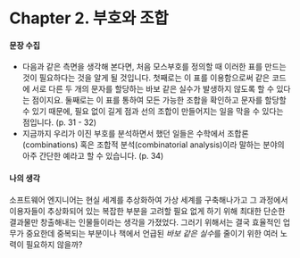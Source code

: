 # Chapter 2. 부호와 조합

#### 문장 수집

- 다음과 같은 측면을 생각해 본다면, 처음 모스부호를 정의할 때 이러한 표를 만드는 것이 필요하다는 것을 알게 될 것입니다. 첫째로는 이 표를 이용함으로써 같은 코드에 서로 다른 두 개의 문자를 할당하는 바보 같은 실수가 발생하지 않도록 할 수 있다는 점이지요. 둘째로는 이 표를 통하여 모든 가능한 조합을 확인하고 문자를 할당할 수 있기 때문에, 필요 없이 길게 점과 선의 조합이 만들어지는 일을 막을 수 있다는 점입니다. (p. 31 - 32)
- 지금까지 우리가 이진 부호를 분석하면서 했던 일들은 수학에서 조합론(combinations) 혹은 조합적 분석(combinatorial analysis)이라 말하는 분야의 아주 간단한 예라고 할 수 있습니다. (p. 34)

#### 나의 생각

소프트웨어 엔지니어는 현실 세계를 추상화하여 가상 세계를 구축해나가고 그 과정에서 이용자들이 추상화되어 있는 복잡한 부분을 고려할 필요 없게 하기 위해 최대한 단순한 결과물만 창출해내는 인물들이라는 생각을 가졌었다. 그러기 위해서는 결국 효율적인 업무가 중요한데 중복되는 부분이나 책에서 언급된 *바보 같은 실수*를 줄이기 위한 여러 노력이 필요하지 않을까?

